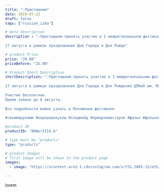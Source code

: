 ```yaml
---
title: "💡Приглашаем"
date: 2019-07-22
draft: false
tags: ["russian_izba"]

# meta description
description : "💡Приглашаем принять участие в I межрегиональном фестивале-выставке народных кукол \"Бажовские тайны\".
⠀
17 августа в рамках празднования Дня Города и Дня Рожде"

# product Price
price: "20.00"
priceBefore: "25.00"

# Product Short Description
shortDescription: "💡Приглашаем принять участие в I межрегиональном фестивале-выставке народных кукол \"Бажовские тайны\".
⠀
17 августа в рамках празднования Дня Города и Дня Рождения ЦПКиО им. Маяковского Фольклорный центр \"Русская Изба\" и Центр Культуры \"Молодёжный\" организует массовые гулянья, развлекательные программы и фестиваль кукол.
⠀
Участие бесплатное.
Прием заявок до 8 августа.
⠀
Все подробности можно узнать в Положении фестиваля.
⠀
#своимируками #народныекуклы #хэндмэйд #ярмаркамастеров #фольк #фольклор #творчество #фестивалькукол #традиции"

#product ID
productID: "B0NerZII4_A"

# type must be "products"
type: "products"

# product Images
# first image will be shown in the product page
images:
  - image: "https://scontent-arn2-1.cdninstagram.com/v/t51.2885-15/e35/66708142_312403272841727_2869452851294135444_n.jpg?_nc_ht=scontent-arn2-1.cdninstagram.com&_nc_cat=111&_nc_ohc=rt80JmyYuQUAX9X4Ktf&se=7&tp=1&oh=2c14c3e6ca28d270a0699ec82af1ad95&oe=6051C096&ig_cache_key=MjA5MzQ2NDMyNTExMDA3NTMyOA%3D%3D.2"

---
```

lorem
